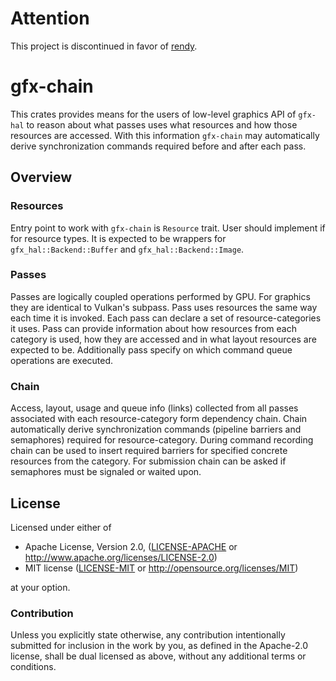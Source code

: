 # Attention

This project is discontinued in favor of [rendy](https://github.com/omni-viral/rendy).

# gfx-chain

This crates provides means for the users of low-level graphics API of `gfx-hal` to reason about what passes uses what resources and how those resources are accessed.
With this information `gfx-chain` may automatically derive synchronization commands required
before and after each pass.

## Overview

### Resources

Entry point to work with `gfx-chain` is `Resource` trait.
User should implement if for resource types. It is expected to be wrappers for `gfx_hal::Backend::Buffer` and `gfx_hal::Backend::Image`.

### Passes

Passes are logically coupled operations performed by GPU.
For graphics they are identical to Vulkan's subpass.
Pass uses resources the same way each time it is invoked.
Each pass can declare a set of resource-categories it uses. Pass can provide information about how resources from each category is used, how they are accessed and in what layout resources are expected to be.
Additionally pass specify on which command queue operations are executed.

### Chain

Access, layout, usage and queue info (links) collected from all passes associated with each resource-category form dependency chain. Chain automatically derive synchronization commands (pipeline barriers and semaphores) required for resource-category. During command recording chain can be used to insert required barriers for specified concrete resources from the category. For submission chain can be asked if semaphores must be signaled or waited upon.


## License

Licensed under either of

 * Apache License, Version 2.0, ([LICENSE-APACHE](LICENSE-APACHE) or http://www.apache.org/licenses/LICENSE-2.0)
 * MIT license ([LICENSE-MIT](LICENSE-MIT) or http://opensource.org/licenses/MIT)

at your option.

### Contribution

Unless you explicitly state otherwise, any contribution intentionally submitted
for inclusion in the work by you, as defined in the Apache-2.0 license, shall be dual licensed as above, without any
additional terms or conditions.
